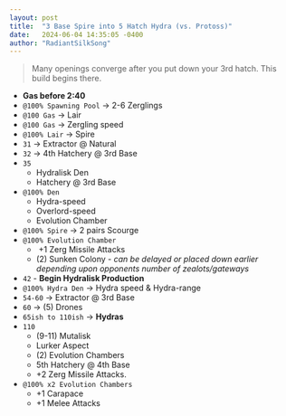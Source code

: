 ```yaml
---
layout: post
title:  "3 Base Spire into 5 Hatch Hydra (vs. Protoss)"
date:   2024-06-04 14:35:05 -0400
author: "RadiantSilkSong"
---
```


> Many openings converge after you put down your 3rd hatch. This build begins there.

- **Gas before 2:40**
- `@100% Spawning Pool` &rarr; 2-6 Zerglings
- `@100 Gas` &rarr; Lair
- `@100 Gas` &rarr; Zergling speed
- `@100% Lair` &rarr; Spire
- `31` &rarr; Extractor @ Natural
- `32` &rarr; 4th Hatchery @ 3rd Base
- `35`
	- Hydralisk Den
	- Hatchery @ 3rd Base
- `@100% Den`
   - Hydra-speed
   - Overlord-speed
   - Evolution Chamber
- `@100% Spire` &rarr; 2 pairs Scourge
- `@100% Evolution Chamber`
  -  +1 Zerg Missile Attacks
  -  (2) Sunken Colony *- can be delayed or placed down earlier depending upon opponents number of zealots/gateways*
- `42` - **Begin Hydralisk Production** 
- `@100% Hydra Den` &rarr; Hydra speed & Hydra-range 
- `54-60` &rarr; Extractor @ 3rd Base
- `60` &rarr; (5) Drones
- `65ish to 110ish` &rarr; **Hydras**
- `110` 
	- (9-11) Mutalisk
	- Lurker Aspect
	- (2) Evolution Chambers
	- 5th Hatchery @ 4th Base
	- +2 Zerg Missile Attacks.
- `@100% x2 Evolution Chambers`
	- +1 Carapace
	- +1 Melee Attacks